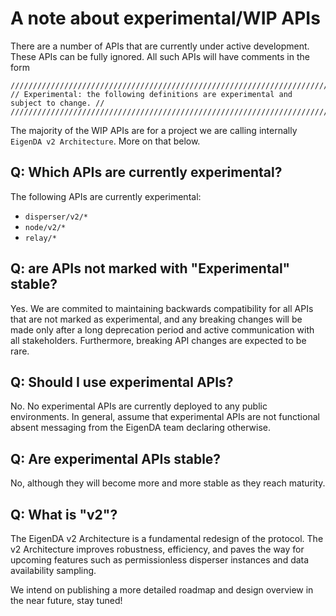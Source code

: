 # A note about experimental/WIP APIs

There are a number of APIs that are currently under active development. These APIs can be fully ignored.
All such APIs will have comments in the form

```
/////////////////////////////////////////////////////////////////////////////////////
// Experimental: the following definitions are experimental and subject to change. //
/////////////////////////////////////////////////////////////////////////////////////
```

The majority of the WIP APIs are for a project we are calling internally `EigenDA v2 Architecture`.
More on that below.

## Q: Which APIs are currently experimental?

The following APIs are currently experimental:
- `disperser/v2/*`
- `node/v2/*`
- `relay/*`

## Q: are APIs not marked with "Experimental" stable?

Yes. We are commited to maintaining backwards compatibility for all APIs that are not marked as experimental,
and any breaking changes will be made only after a long deprecation period and active communication with
all stakeholders. Furthermore, breaking API changes are expected to be rare.

## Q: Should I use experimental APIs?

No. No experimental APIs are currently deployed to any public environments. In general, assume
that experimental APIs are not functional absent messaging from the EigenDA team declaring otherwise.

## Q: Are experimental APIs stable?

No, although they will become more and more stable as they reach maturity.

## Q: What is "v2"?

The EigenDA v2 Architecture is a fundamental redesign of the protocol. The v2 Architecture improves robustness,
efficiency, and paves the way for upcoming features such as permissionless disperser instances
and data availability sampling.

We intend on publishing a more detailed roadmap and design overview in the near future, stay tuned!